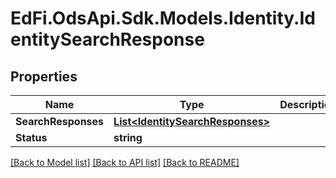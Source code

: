 # EdFi.OdsApi.Sdk.Models.Identity.IdentitySearchResponse
## Properties

Name | Type | Description | Notes
------------ | ------------- | ------------- | -------------
**SearchResponses** | [**List&lt;IdentitySearchResponses&gt;**](IdentitySearchResponses.md) |  | [optional] 
**Status** | **string** |  | [optional] 

[[Back to Model list]](../README.md#documentation-for-models) [[Back to API list]](../README.md#documentation-for-api-endpoints) [[Back to README]](../README.md)

